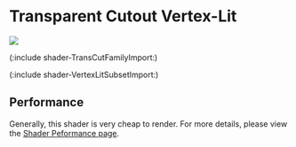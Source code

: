 Transparent Cutout Vertex-Lit
=============================


![](http://docwiki.hq.unity3d.com/uploads/Main/Shaders./Shader-TransCutoutVertex.png)  

(:include shader-TransCutFamilyImport:)

(:include shader-VertexLitSubsetImport:)

Performance
-----------

Generally, this shader is very cheap to render.  For more details, please view the [Shader Peformance page](shader-performance.html).
